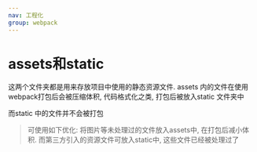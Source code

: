 ```yaml
---
nav: 工程化
group: webpack
---
```


# assets和static

这两个文件夹都是用来存放项目中使用的静态资源文件. assets 内的文件在使用webpack打包后会被压缩体积, 代码格式化之类, 打包后被放入static 文件夹中

而static 中的文件并不会被打包

> 可使用如下优化: 将图片等未处理过的文件放入assets中, 在打包后减小体积. 而第三方引入的资源文件可放入static中, 这些文件已经被处理过了
